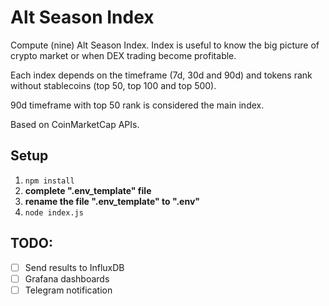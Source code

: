 # Alt Season Index
Compute (nine) Alt Season Index. Index is useful to know the big picture of crypto market or when DEX trading become profitable.

Each index depends on the timeframe (7d, 30d and 90d) and tokens rank without stablecoins (top 50, top 100 and top 500).

90d timeframe with top 50 rank is considered the main index.

Based on CoinMarketCap APIs.

## Setup
1. ```npm install```
2. **complete ".env_template" file**
3. **rename the file ".env_template" to ".env"**
4. ```node index.js```


## TODO:
- [ ] Send results to InfluxDB
- [ ] Grafana dashboards
- [ ] Telegram notification
